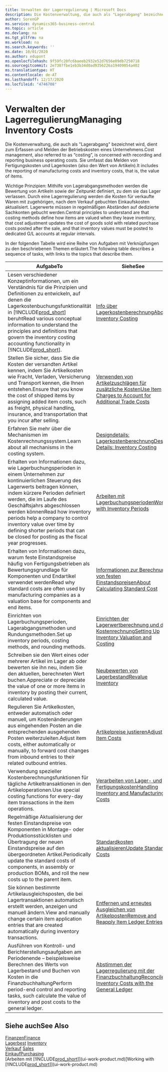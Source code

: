 ```yaml
---
title: Verwalten der Lagerregulierung | Microsoft Docs
description: Die Kostenverwaltung, die auch als "Lagerabgang" bezeichnet wird, dient zum Erfassen und Melden der Betriebskosten eines Unternehmens. Sie umfasst das Melden von Fertigungskosten und Lagerkosten (also den Wert von Artikeln).
author: SorenGP
ms.service: dynamics365-business-central
ms.topic: article
ms.devlang: na
ms.tgt_pltfrm: na
ms.workload: na
ms.search.keywords: ''
ms.date: 10/01/2020
ms.author: edupont
ms.openlocfilehash: 9f59fc20fc6baeeb2932e52d7656e09db7250718
ms.sourcegitcommit: 2e7307fbe1eb3b34d0ad9356226a19409054a402
ms.translationtype: HT
ms.contentlocale: de-AT
ms.lasthandoff: 12/17/2020
ms.locfileid: "4746708"
---
```

# <a name="managing-inventory-costs"></a><span data-ttu-id="19634-104">Verwalten der Lagerregulierung</span><span class="sxs-lookup"><span data-stu-id="19634-104">Managing Inventory Costs</span></span>
<span data-ttu-id="19634-105">Die Kostenverwaltung, die auch als "Lagerabgang" bezeichnet wird, dient zum Erfassen und Melden der Betriebskosten eines Unternehmens.</span><span class="sxs-lookup"><span data-stu-id="19634-105">Cost management, also referred to as “costing”, is concerned with recording and reporting business operating costs.</span></span> <span data-ttu-id="19634-106">Sie umfasst das Melden von Fertigungskosten und Lagerkosten (also den Wert von Artikeln).</span><span class="sxs-lookup"><span data-stu-id="19634-106">It includes the reporting of manufacturing costs and inventory costs, that is, the value of items.</span></span>   

<span data-ttu-id="19634-107">Wichtige Prinzipien: Mithilfe von Lagerabgangsmethoden werden die Bewertung von Artikeln sowie der Zeitpunkt definiert, zu dem sie das Lager verlassen. Durch eine Lagerregulierung werden die Kosten für verkaufte Waren mit zugehörigen, nach dem Verkauf gebuchten Einkaufskosten aktualisiert. Lagerwerte müssen in regelmäßigen Abständen auf dedizierte Sachkonten gebucht werden.</span><span class="sxs-lookup"><span data-stu-id="19634-107">Central principles to understand are that costing methods define how items are valued when they leave inventory, that cost adjustment updates the cost of goods sold with related purchase costs posted after the sale, and that inventory values must be posted to dedicated G/L accounts at regular intervals.</span></span>

<span data-ttu-id="19634-108">In der folgenden Tabelle wird eine Reihe von Aufgaben mit Verknüpfungen zu den beschriebenen Themen erläutert.</span><span class="sxs-lookup"><span data-stu-id="19634-108">The following table describes a sequence of tasks, with links to the topics that describe them.</span></span>

|<span data-ttu-id="19634-109">**Aufgabe**</span><span class="sxs-lookup"><span data-stu-id="19634-109">**To**</span></span>|<span data-ttu-id="19634-110">**Siehe**</span><span class="sxs-lookup"><span data-stu-id="19634-110">**See**</span></span>|  
|------------|-------------|  
|<span data-ttu-id="19634-111">Lesen verschiedener Konzeptinformationen, um ein Verständnis für die Prinzipien und Definitionen zu entwickeln, auf denen die Lagerkostenbuchungsfunktionalität in [!INCLUDE[prod_short](includes/prod_short.md)] beruht</span><span class="sxs-lookup"><span data-stu-id="19634-111">Read various conceptual information to understand the principles and definitions that govern the inventory costing accounting functionality in [!INCLUDE[prod_short](includes/prod_short.md)].</span></span>|[<span data-ttu-id="19634-112">Info über Lagerkostenberechnung</span><span class="sxs-lookup"><span data-stu-id="19634-112">About Inventory Costing</span></span>](finance-learn-about-costing.md)|  
|<span data-ttu-id="19634-113">Stellen Sie sicher, dass Sie die Kosten der versandten Artikel kennen, indem Sie Artikelkosten wie Fracht, Verladen, Versicherung und Transport kennen, die Ihnen entstehen.</span><span class="sxs-lookup"><span data-stu-id="19634-113">Ensure that you know the cost of shipped items by assigning added item costs, such as freight, physical handling, insurance, and transportation that you incur after selling.</span></span>|[<span data-ttu-id="19634-114">Verwenden von Artikelzuschlägen für zusätzliche Kosten</span><span class="sxs-lookup"><span data-stu-id="19634-114">Use Item Charges to Account for Additional Trade Costs</span></span>](payables-how-assign-item-charges.md)|
|<span data-ttu-id="19634-115">Erfahren Sie mehr über die Mechanismen im Kostenrechnungssystem.</span><span class="sxs-lookup"><span data-stu-id="19634-115">Learn about all mechanisms in the costing system.</span></span>|[<span data-ttu-id="19634-116">Designdetails: Lagerkostenberechnung</span><span class="sxs-lookup"><span data-stu-id="19634-116">Design Details: Inventory Costing</span></span>](design-details-inventory-costing.md)|
|<span data-ttu-id="19634-117">Erhalten von Informationen dazu, wie Lagerbuchungsperioden in einem Unternehmen zur kontinuierlichen Steuerung des Lagerwerts beitragen können, indem kürzere Perioden definiert werden, die im Laufe des Geschäftsjahrs abgeschlossen werden können</span><span class="sxs-lookup"><span data-stu-id="19634-117">Read how inventory periods help a company to control inventory value over time by defining shorter periods that can be closed for posting as the fiscal year progresses.</span></span>|[<span data-ttu-id="19634-118">Arbeiten mit Lagerbuchungsperioden</span><span class="sxs-lookup"><span data-stu-id="19634-118">Work with Inventory Periods</span></span>](finance-how-to-work-with-inventory-periods.md)|
|<span data-ttu-id="19634-119">Erhalten von Informationen dazu, warum feste Einstandspreise häufig von Fertigungsbetrieben als Bewertungsgrundlage für Komponenten und Endartikel verwendet werden</span><span class="sxs-lookup"><span data-stu-id="19634-119">Read why standard costs are often used by manufacturing companies as a valuation base for components and end items.</span></span>|[<span data-ttu-id="19634-120">Informationen zur Berechnung von festen Einstandspreisen</span><span class="sxs-lookup"><span data-stu-id="19634-120">About Calculating Standard Cost</span></span>](finance-about-calculating-standard-cost.md)|
|<span data-ttu-id="19634-121">Einrichten von Lagerbuchungsperioden, Lagerabgangsmethoden und Rundungsmethoden.</span><span class="sxs-lookup"><span data-stu-id="19634-121">Set up inventory periods, costing methods, and rounding methods.</span></span>|[<span data-ttu-id="19634-122">Einrichten der Lagerwertberechnung und der Kostenrechnung</span><span class="sxs-lookup"><span data-stu-id="19634-122">Setting Up Inventory Valuation and Costing</span></span>](finance-set-up-inventory-valuation-and-costing.md)|
|<span data-ttu-id="19634-123">Schreiben sie den Wert eines oder mehrerer Artikel im Lager ab oder bewerten sie ihn neu, indem Sie den aktuellen, berechneten Wert buchen.</span><span class="sxs-lookup"><span data-stu-id="19634-123">Appreciate or depreciate the value of one or more items in inventory by posting their current, calculated value.</span></span>|[<span data-ttu-id="19634-124">Neubewerten von Lagerbestand</span><span class="sxs-lookup"><span data-stu-id="19634-124">Revalue Inventory</span></span>](inventory-how-revalue-inventory.md)|
|<span data-ttu-id="19634-125">Regulieren Sie Artikelkosten, entweder automatisch oder manuell, um Kostenänderungen aus eingehenden Posten an die entsprechenden ausgehenden Posten weiterzuleiten.</span><span class="sxs-lookup"><span data-stu-id="19634-125">Adjust item costs, either automatically or manually, to forward cost changes from inbound entries to their related outbound entries.</span></span>|[<span data-ttu-id="19634-126">Artikelpreise justieren</span><span class="sxs-lookup"><span data-stu-id="19634-126">Adjust Item Costs</span></span>](inventory-how-adjust-item-costs.md)|
|<span data-ttu-id="19634-127">Verwendung spezieller Kostenberechnungsfunktionen für tägliche Artikeltransaktionen in den Artikeloperationen.</span><span class="sxs-lookup"><span data-stu-id="19634-127">Use special costing functions for every-day item transactions in the item operations.</span></span>|[<span data-ttu-id="19634-128">Verarbeiten von Lager- und Fertigungskosten</span><span class="sxs-lookup"><span data-stu-id="19634-128">Handling Inventory and Manufacturing Costs</span></span>](finance-handle-inventory-and-manufacturing-costs.md)|  
|<span data-ttu-id="19634-129">Regelmäßige Aktualisierung der festen Einstandspreise von Komponenten in Montage- oder Produktionsstücklisten und Übertragung der neuen Einstandspreise auf den übergeordneten Artikel.</span><span class="sxs-lookup"><span data-stu-id="19634-129">Periodically update the standard costs of components, in assembly or production BOMs, and roll the new costs up to the parent item.</span></span>|[<span data-ttu-id="19634-130">Standardkosten aktualisieren</span><span class="sxs-lookup"><span data-stu-id="19634-130">Update Standard Costs</span></span>](finance-how-to-update-standard-costs.md)|
|<span data-ttu-id="19634-131">Sie können bestimmte Artikelausgleichsposten, die bei Lagertransaktionen automatisch erstellt werden, anzeigen und manuell ändern.</span><span class="sxs-lookup"><span data-stu-id="19634-131">View and manually change certain item application entries that are created automatically during inventory transactions.</span></span>|[<span data-ttu-id="19634-132">Entfernen und erneutes Ausgleichen von Artikelposten</span><span class="sxs-lookup"><span data-stu-id="19634-132">Remove and Reapply Item Ledger Entries</span></span>](finance-how-to-remove-and-reapply-item-entries.md)|
|<span data-ttu-id="19634-133">Ausführen von Kontroll- und Berichterstellungsaufgaben am Periodenende – beispielsweise Berechnen des Werts von Lagerbestand und Buchen von Kosten in die Finanzbuchhaltung</span><span class="sxs-lookup"><span data-stu-id="19634-133">Perform period-end control and reporting tasks, such calculate the value of inventory and post costs to the general ledger.</span></span>|[<span data-ttu-id="19634-134">Abstimmen der Lagerregulierung mit der Finanzbuchhaltung</span><span class="sxs-lookup"><span data-stu-id="19634-134">Reconcile Inventory Costs with the General Ledger</span></span>](finance-how-to-post-inventory-costs-to-the-general-ledger.md)|

## <a name="see-also"></a><span data-ttu-id="19634-135">Siehe auch</span><span class="sxs-lookup"><span data-stu-id="19634-135">See Also</span></span>  
 [<span data-ttu-id="19634-136">Finanzen</span><span class="sxs-lookup"><span data-stu-id="19634-136">Finance</span></span>](finance.md)  
 <span data-ttu-id="19634-137">[Lagerbest](inventory-manage-inventory.md) </span><span class="sxs-lookup"><span data-stu-id="19634-137">[Inventory](inventory-manage-inventory.md) </span></span>  
 <span data-ttu-id="19634-138">[Verkauf](sales-manage-sales.md) </span><span class="sxs-lookup"><span data-stu-id="19634-138">[Sales](sales-manage-sales.md) </span></span>  
 [<span data-ttu-id="19634-139">Einkauf</span><span class="sxs-lookup"><span data-stu-id="19634-139">Purchasing</span></span>](purchasing-manage-purchasing.md)  
 <span data-ttu-id="19634-140">[Arbeiten mit [!INCLUDE[prod_short](includes/prod_short.md)]](ui-work-product.md)</span><span class="sxs-lookup"><span data-stu-id="19634-140">[Working with [!INCLUDE[prod_short](includes/prod_short.md)]](ui-work-product.md)</span></span>
